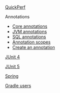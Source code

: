 [QuickPerf]()

Annotations
 * [Core annotations]()
 * [JVM annotations]()
 * [SQL annotations]()
 * [Annotation scopes]()
 * [Create an annotation]()

[JUnit 4]()

[JUnit 5]()

[Spring]()

[Gradle users]()





